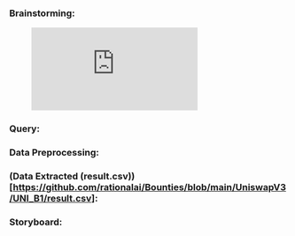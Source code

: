 ### Brainstorming:
<!-- blank line -->
<figure class="video_container">
  <iframe src="https://www.youtube.com/embed/enMumwvLAug" frameborder="0" allowfullscreen="true"> </iframe>
</figure>
<!-- blank line -->


### Query:


### Data Preprocessing:


### (Data Extracted (result.csv)) [https://github.com/rationalai/Bounties/blob/main/UniswapV3/UNI_B1/result.csv]:


### Storyboard:
